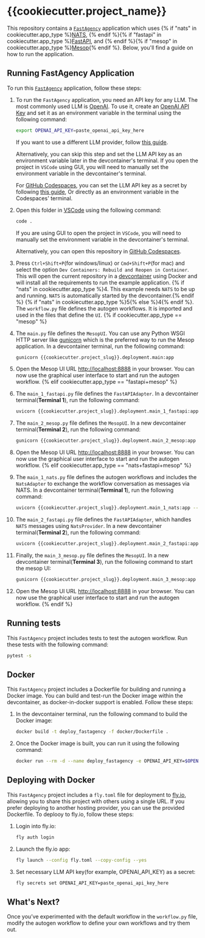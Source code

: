 # {{cookiecutter.project_name}}

This repository contains a [`FastAgency`](https://github.com/airtai/fastagency) application which uses {% if "nats" in cookiecutter.app_type %}[NATS](https://nats.io/), {% endif %}{% if "fastapi" in cookiecutter.app_type %}[FastAPI](https://fastapi.tiangolo.com/), and {% endif %}{% if "mesop" in cookiecutter.app_type %}[Mesop](https://google.github.io/mesop/){% endif %}. Below, you'll find a guide on how to run the application.

## Running FastAgency Application

To run this [`FastAgency`](https://github.com/airtai/fastagency) application, follow these steps:

1. To run the `FastAgency` application, you need an API key for any LLM. The most commonly used LLM is [OpenAI](https://platform.openai.com/docs/models). To use it, create an [OpenAI API Key](https://openai.com/index/openai-api/) and set it as an environment variable in the terminal using the following command:

   ```bash
   export OPENAI_API_KEY=paste_openai_api_key_here
   ```

   If you want to use a different LLM provider, follow [this guide](https://fastagency.ai/latest/user-guide/runtimes/autogen/using_non_openai_models/).

   Alternatively, you can skip this step and set the LLM API key as an environment variable later in the devcontainer's terminal. If you open the project in `VSCode` using GUI, you will need to manually set the environment variable in the devcontainer's terminal.

   For [GitHub Codespaces](https://github.com/features/codespaces), you can set the LLM API key as a secret by following [this guide](https://docs.github.com/en/codespaces/setting-up-your-project-for-codespaces/configuring-dev-containers/specifying-recommended-secrets-for-a-repository), Or directly as an environment variable in the Codespaces' terminal.

2. Open this folder in [VSCode](https://code.visualstudio.com/) using the following command:

   ```bash
   code .
   ```

   If you are using GUI to open the project in `VSCode`, you will need to manually set the environment variable in the devcontainer's terminal.

   Alternatively, you can open this repository in [GitHub Codespaces](https://github.com/features/codespaces).

3. Press `Ctrl+Shift+P`(for windows/linux) or `Cmd+Shift+P`(for mac) and select the option `Dev Containers: Rebuild and Reopen in Container`. This will open the current repository in a [devcontainer](https://code.visualstudio.com/docs/devcontainers/containers) using Docker and will install all the requirements to run the example application.
{% if "nats" in cookiecutter.app_type %}4. This example needs `NATS` to be up and running. `NATS` is automatically started by the devcontainer.{% endif %}
{% if "nats" in cookiecutter.app_type %}5{% else %}4{% endif %}. The `workflow.py` file defines the autogen workflows. It is imported and used in the files that define the `UI`.
{% if cookiecutter.app_type == "mesop" %}
5. The `main.py` file defines the `MesopUI`. You can use any Python WSGI HTTP server like [gunicorn](https://gunicorn.org/) which is the preferred way to run the Mesop application. In a devcontainer terminal, run the following command:

   ```bash
   gunicorn {{cookiecutter.project_slug}}.deployment.main:app
   ```

6. Open the Mesop UI URL [http://localhost:8888](http://localhost:8888) in your browser. You can now use the graphical user interface to start and run the autogen workflow.
{% elif cookiecutter.app_type == "fastapi+mesop" %}
5. The `main_1_fastapi.py` file defines the `FastAPIAdapter`. In a devcontainer terminal(**Terminal 1**), run the following command:

   ```bash
   uvicorn {{cookiecutter.project_slug}}.deployment.main_1_fastapi:app --host 0.0.0.0 --port 8008 --reload
   ```

6. The `main_2_mesop.py` file defines the `MesopUI`. In a new devcontainer terminal(**Terminal 2**), run the following command:

   ```bash
   gunicorn {{cookiecutter.project_slug}}.deployment.main_2_mesop:app -b 0.0.0.0:8888 --reload
   ```

7. Open the Mesop UI URL [http://localhost:8888](http://localhost:8888) in your browser. You can now use the graphical user interface to start and run the autogen workflow.
{% elif cookiecutter.app_type == "nats+fastapi+mesop" %}
6. The `main_1_nats.py` file defines the autogen workflows and includes the `NatsAdapter` to exchange the workflow conversation as messages via NATS. In a devcontainer terminal(**Terminal 1**), run the following command:

   ```bash
   uvicorn {{cookiecutter.project_slug}}.deployment.main_1_nats:app --reload
   ```

7. The `main_2_fastapi.py` file defines the `FastAPIAdapter`, which handles `NATS` messages using `NatsProvider`. In a new devcontainer terminal(**Terminal 2**), run the following command:

   ```bash
   uvicorn {{cookiecutter.project_slug}}.deployment.main_2_fastapi:app --host 0.0.0.0 --port 8008 --reload
   ```

8. Finally, the `main_3_mesop.py` file defines the `MesopUI`. In a new devcontainer terminal(**Terminal 3**), run the following command to start the mesop UI:

   ```bash
   gunicorn {{cookiecutter.project_slug}}.deployment.main_3_mesop:app -b 0.0.0.0:8888 --reload
   ```

9. Open the Mesop UI URL [http://localhost:8888](http://localhost:8888) in your browser. You can now use the graphical user interface to start and run the autogen workflow.
{% endif %}
## Running tests

This `FastAgency` project includes tests to test the autogen workflow. Run these tests with the following command:

```bash
pytest -s
```

## Docker

This `FastAgency` project includes a Dockerfile for building and running a Docker image. You can build and test-run the Docker image within the devcontainer, as docker-in-docker support is enabled. Follow these steps:

1. In the devcontainer terminal, run the following command to build the Docker image:

   ```bash
   docker build -t deploy_fastagency -f docker/Dockerfile .
   ```

2. Once the Docker image is built, you can run it using the following command:

   ```bash
   docker run --rm -d --name deploy_fastagency -e OPENAI_API_KEY=$OPENAI_API_KEY {% if "nats" in cookiecutter.app_type %}-e NATS_URL=$NATS_URL -e FASTAGENCY_NATS_PASSWORD=$FASTAGENCY_NATS_PASSWORD -p 8000:8000{% endif %}{% if "fastapi" in cookiecutter.app_type %} -p 8008:8008{% endif %} -p 8888:8888 {% if "nats" in cookiecutter.app_type %}--network=host{% endif %} deploy_fastagency
   ```

## Deploying with Docker

This `FastAgency` project includes a `fly.toml` file for deployment to [fly.io](https://fly.io/), allowing you to share this project with others using a single URL. If you prefer deploying to another hosting provider, you can use the provided Dockerfile. To deplooy to fly.io, follow these steps:

1. Login into fly.io:

   ```bash
   fly auth login
   ```

2. Launch the fly.io app:

   ```bash
   fly launch --config fly.toml --copy-config --yes
   ```

3. Set necessary LLM API key(for example, OPENAI_API_KEY) as a secret:

   ```bash
   fly secrets set OPENAI_API_KEY=paste_openai_api_key_here
   ```

## What's Next?

Once you’ve experimented with the default workflow in the `workflow.py` file, modify the autogen workflow to define your own workflows and try them out.
